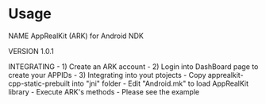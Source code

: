 Usage
=====
NAME
        AppRealKit (ARK) for Android NDK

VERSION
        1.0.1

INTEGRATING
	- 1) Create an ARK account
	- 2) Login into DashBoard page to create your APPIDs
	- 3) Integrating into yout ptojects
        	- Copy apprealkit-cpp-static-prebuilt into "jni" folder
        	- Edit "Android.mk" to load AppRealKit library
        	- Execute ARK's methods
        	- Please see the example